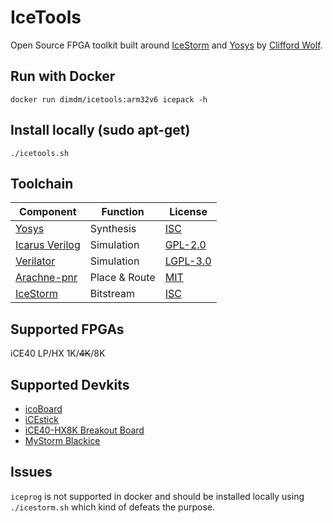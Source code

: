 # IceTools

Open Source FPGA toolkit built around [IceStorm](http://www.clifford.at/icestorm/) and [Yosys](http://www.clifford.at/yosys/) by [Clifford Wolf](http://www.clifford.at/).

## Run with Docker

```
docker run dimdm/icetools:arm32v6 icepack -h
```

## Install locally (sudo apt-get)

```
./icetools.sh
```

## Toolchain

| Component                                            | Function      | License                                              |
|------------------------------------------------------|---------------|------------------------------------------------------|
| [Yosys](http://www.clifford.at/yosys/)               | Synthesis     | [ISC](https://opensource.org/licenses/ISC)           |
| [Icarus Verilog](http://iverilog.icarus.com/)        | Simulation    | [GPL-2.0](https://opensource.org/licenses/GPL-2.0)   |
| [Verilator](https://www.veripool.org/wiki/verilator) | Simulation    | [LGPL-3.0](https://opensource.org/licenses/LGPL-3.0) |
| [Arachne-pnr](https://github.com/cseed/arachne-pnr)  | Place & Route | [MIT](https://opensource.org/licenses/MIT)           |
| [IceStorm](http://www.clifford.at/icestorm/)         | Bitstream     | [ISC](https://opensource.org/licenses/ISC)           |

## Supported FPGAs

iCE40 LP/HX 1K/~~4K~~/8K

## Supported Devkits

- [icoBoard](https://shop.trenz-electronic.de/en/TE0887-02M-icoBoard-Version-1.1-with-8-MBit-SRAM)
- [iCEstick](http://www.latticesemi.com/icestick)
- [iCE40-HX8K Breakout Board](http://www.latticesemi.com/Products/DevelopmentBoardsAndKits/iCE40HX8KBreakoutBoard.aspx)
- [MyStorm Blackice](https://gitlab.com/Folknology/mystorm/tree/BlackIce)

## Issues

`iceprog` is not supported in docker and should be installed locally using `./icestorm.sh` which kind of defeats the purpose.
